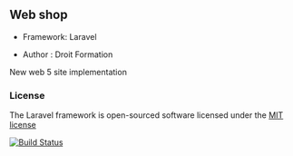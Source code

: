 ## Web shop

 * Framework: Laravel 
 
 * Author : Droit Formation

New web 5 site implementation

### License

The Laravel framework is open-sourced software licensed under the [MIT license](http://opensource.org/licenses/MIT)

[![Build Status](https://travis-ci.org/droitformation/webshop.svg?branch=master)](https://travis-ci.org/droitformation/webshop)
